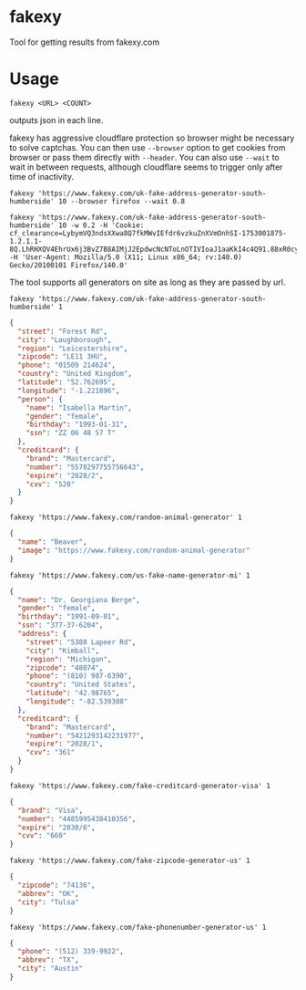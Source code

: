 # fakexy

Tool for getting results from fakexy.com

# Usage

    fakexy <URL> <COUNT>

outputs json in each line.

fakexy has aggressive cloudflare protection so browser might be necessary to solve captchas. You can then use `--browser` option to get cookies from browser or pass them directly with `--header`. You can also use `--wait` to wait in between requests, although cloudflare seems to trigger only after time of inactivity.

    fakexy 'https://www.fakexy.com/uk-fake-address-generator-south-humberside' 10 --browser firefox --wait 0.8

    fakexy 'https://www.fakexy.com/uk-fake-address-generator-south-humberside' 10 -w 0.2 -H 'Cookie: cf_clearance=LybymVQ3ndsXXwa8Q7fkMWvIEfdr6vzkuZnXVmOnhSI-1753001875-1.2.1.1-8Q.LhRHXQV4EhrUx6j3BvZ7B8AIMjJ2EpdwcNcNToLnOTIVIoaJ1aaKkI4c4Q91.88xR0cyndUbGTuJb2XpjQnBegVi0dekwpfIeo5GbN8PKUzpCvDc9z57yaupYVegaiYVPUn7ONOue5d.ZemaHTR73xGUZYQdRyg3pzGX_pE8_6KfB_XjhAI4vIOClihjXn33bS4dDsE_.Pyd2Kwsb7Pfa3EvAR3Ulw1SZDAqBsfFwQF6NXX7WxwhkqyPPXKoT' -H 'User-Agent: Mozilla/5.0 (X11; Linux x86_64; rv:140.0) Gecko/20100101 Firefox/140.0'

The tool supports all generators on site as long as they are passed by url.

    fakexy 'https://www.fakexy.com/uk-fake-address-generator-south-humberside' 1

```json
{
  "street": "Forest Rd",
  "city": "Loughborough",
  "region": "Leicestershire",
  "zipcode": "LE11 3HU",
  "phone": "01509 214624",
  "country": "United Kingdom",
  "latitude": "52.762695",
  "longitude": "-1.221896",
  "person": {
    "name": "Isabella Martin",
    "gender": "female",
    "birthday": "1993-01-31",
    "ssn": "ZZ 06 48 57 T"
  },
  "creditcard": {
    "brand": "Mastercard",
    "number": "5578297755756643",
    "expire": "2028/2",
    "cvv": "520"
  }
}
```

    fakexy 'https://www.fakexy.com/random-animal-generator' 1

```json
{
  "name": "Beaver",
  "image": "https://www.fakexy.com/random-animal-generator"
}
```

    fakexy 'https://www.fakexy.com/us-fake-name-generator-mi' 1

```json
{
  "name": "Dr. Georgiana Berge",
  "gender": "female",
  "birthday": "1991-09-01",
  "ssn": "377-37-6204",
  "address": {
    "street": "5388 Lapeer Rd",
    "city": "Kimball",
    "region": "Michigan",
    "zipcode": "48074",
    "phone": "(810) 987-6390",
    "country": "United States",
    "latitude": "42.98765",
    "longitude": "-82.539308"
  },
  "creditcard": {
    "brand": "Mastercard",
    "number": "5421293142231977",
    "expire": "2028/1",
    "cvv": "361"
  }
}
```

    fakexy 'https://www.fakexy.com/fake-creditcard-generator-visa' 1

```json
{
  "brand": "Visa",
  "number": "4485995438410356",
  "expire": "2030/6",
  "cvv": "660"
}
```

    fakexy 'https://www.fakexy.com/fake-zipcode-generator-us' 1

```json
{
  "zipcode": "74136",
  "abbrev": "OK",
  "city": "Tulsa"
}
```

    fakexy 'https://www.fakexy.com/fake-phonenumber-generator-us' 1

```json
{
  "phone": "(512) 339-9922",
  "abbrev": "TX",
  "city": "Austin"
}
```
